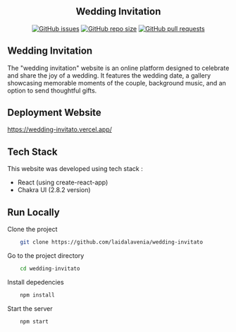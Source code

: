 <p align="center">
   <h2 align="center">Wedding Invitation</h2>
</p>

<p align="center">
    <a href="https://github.com/laidalavenia/wedding-invitato/issues"><img src="https://img.shields.io/github/issues/laidalavenia/Lovely-Sweet-Shop" alt="GitHub issues"></a>
    <a href="https://github.com/laidalavenia/wedding-invitato"><img alt="GitHub repo size" src="https://img.shields.io/github/repo-size/laidalavenia/wedding-invitato"></a>
    <a href="https://github.com/laidalavenia/wedding-invitato/pulls"><img alt="GitHub pull requests" src="https://img.shields.io/github/issues-pr/laidalavenia/wedding-invitato"></a>
</p>

## Wedding Invitation

The "wedding invitation" website is an online platform designed to celebrate and share the joy of a wedding. It features the wedding date, a gallery showcasing memorable moments of the couple, background music, and an option to send thoughtful gifts.

## Deployment Website

https://wedding-invitato.vercel.app/

## Tech Stack

This website was developed using tech stack :

- React (using create-react-app)
- Chakra UI (2.8.2 version)

## Run Locally

Clone the project

```bash
    git clone https://github.com/laidalavenia/wedding-invitato
```

Go to the project directory

```bash
    cd wedding-invitato
```

Install depedencies

```bash
    npm install
```

Start the server

```bash
    npm start
```

